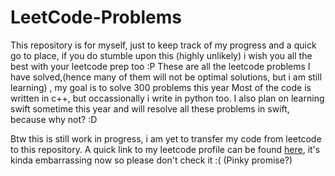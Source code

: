 # LeetCode-Problems
This repository is for myself, just to keep track of my progress and a quick go to place, if you do stumble upon this (highly unlikely) i wish you all the best with your leetcode prep too :P 
These are all the leetcode problems I have solved,(hence many of them will not be optimal solutions, but i am still learning) , my goal is to solve 300 problems this year
Most of the code is written in c++, but occassionally i write in python too. 
I also plan on learning swift sometime this year and will resolve all these problems in swift, because why not? :D 

Btw this is still work in progress, i am yet to transfer my code from leetcode to this repository. 
A quick link to my leetcode profile can be found [here](https://leetcode.com/mike1498/), it's kinda embarrassing now so please don't check it :( (Pinky promise?)
